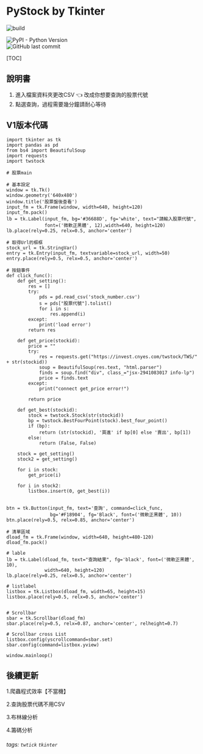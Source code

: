 

PyStock by Tkinter
===

![build](https://img.shields.io/badge/pip-install%20twstock-green)

<img alt="PyPI - Python Version" src="https://img.shields.io/pypi/pyversions/Django"><br/>
<img alt="GitHub last commit" src="https://img.shields.io/github/last-commit/klas9802/TK1">




[TOC]

## 說明書

1. 進入檔案資料夾更改CSV  👈 改成你想要查詢的股票代號
2. 點選查詢，過程需要幾分鐘請耐心等待

V1版本代碼
---

```gherkin=
import tkinter as tk
import pandas as pd
from bs4 import BeautifulSoup
import requests
import twstock

# 股票main

# 基本設定
window = tk.Tk()
window.geometry('640x480')
window.title('股票盤後查看')
input_fm = tk.Frame(window, width=640, height=120)
input_fm.pack()
lb = tk.Label(input_fm, bg='#36688D', fg='white', text="請輸入股票代號",
              font=('微軟正黑體', 12),width=640, height=120)
lb.place(rely=0.25, relx=0.5, anchor='center')

# 取得Url的框框
stock_url = tk.StringVar()
entry = tk.Entry(input_fm, textvariable=stock_url, width=50)
entry.place(rely=0.5, relx=0.5, anchor='center')

# 按鈕事件
def click_func():
    def get_setting():
        res = []
        try:
            pds = pd.read_csv('stock_number.csv')
            s = pds["股票代號"].tolist()
            for i in s:
                res.append(i)
        except:
            print('load error')
        return res

    def get_price(stockid):
        price = ""
        try:
            res = requests.get("https://invest.cnyes.com/twstock/TWS/" + str(stockid))
            soup = BeautifulSoup(res.text, "html.parser")
            finds = soup.find("div", class_="jsx-2941083017 info-lp")
            price = finds.text
        except:
            print("connect get_price error!")

        return price

    def get_best(stockid):
        stock = twstock.Stock(str(stockid))
        bp = twstock.BestFourPoint(stock).best_four_point()
        if (bp):
            return (str(stockid), '買進' if bp[0] else '賣出', bp[1])
        else:
            return (False, False)

    stock = get_setting()
    stock2 = get_setting()

    for i in stock:
        get_price(i)

    for i in stock2:
        listbox.insert(0, get_best(i))


btn = tk.Button(input_fm, text='查詢', command=click_func,
                bg='#F18904', fg='Black', font=('微軟正黑體', 10))
btn.place(rely=0.5, relx=0.85, anchor='center')

# 清單區域
dload_fm = tk.Frame(window, width=640, height=480-120)
dload_fm.pack()

# lable
lb = tk.Label(dload_fm, text="查詢結果", fg='black', font=('微軟正黑體', 10),
              width=640, height=120)
lb.place(rely=0.25, relx=0.5, anchor='center')

# listlabel
listbox = tk.Listbox(dload_fm, width=65, height=15)
listbox.place(rely=0.5, relx=0.5, anchor='center')


# Scrollbar
sbar = tk.Scrollbar(dload_fm)
sbar.place(rely=0.5, relx=0.87, anchor='center', relheight=0.7)

# Scrollbar cross List
listbox.config(yscrollcommand=sbar.set)
sbar.config(command=listbox.yview)

window.mainloop()
```





## 後續更新


1.爬蟲程式效率【不當機】

2.查詢股票代碼不用CSV

3.布林線分析

4.籌碼分析


###### tags: `twtick`  `tkinter`


